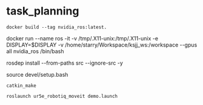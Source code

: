 # task_planning
```docker build --tag nvidia_ros:latest.```

docker run --name ros -it -v /tmp/.X11-unix:/tmp/.X11-unix -e DISPLAY=$DISPLAY -v /home/starry/Workspace/ksjj_ws:/workspace --gpus all nvidia_ros /bin/bash

rosdep install --from-paths src --ignore-src -y

source devel/setup.bash

```catkin_make```

```roslaunch ur5e_robotiq_moveit demo.launch```
